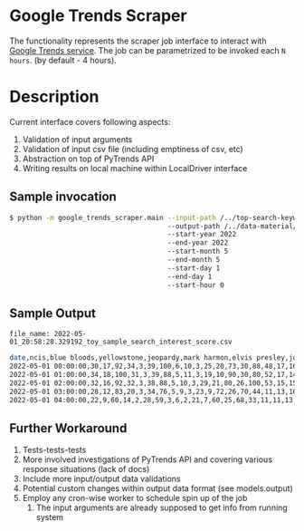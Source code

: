 # Google Trends Scraper
The functionality represents the scraper job interface to interact with [Google Trends service](https://trends.google.com/trends/?geo=HU). 
The job can be parametrized to be invoked each `N hours`. (by default - 4 hours).

# Description
Current interface covers following aspects:
1. Validation of input arguments
2. Validation of input csv file (including emptiness of csv, etc)
3. Abstraction on top of PyTrends API
4. Writing results on local machine within LocalDriver interface  

## Sample invocation
```bash
$ python -m google_trends_scraper.main --input-path /../top-search-keywords.csv 
                                       --output-path /../data-material/output/
                                       --start-year 2022
                                       --end-year 2022
                                       --start-month 5
                                       --end-month 5
                                       --start-day 1
                                       --end-day 1
                                       --start-hour 0  
```

## Sample Output
`file_name: 2022-05-01_20:58:28.329192_toy_sample_search_interest_score.csv`
```bash
date,ncis,blue bloods,yellowstone,jeopardy,mark harmon,elvis presley,john wayne,andy griffith,tom selleck,ncis los angeles,alex trebek,pat sajak,happy days,law & order,wheel fortune,blake shelton,cole hauser,ken jennings,duck dynasty,donnie wahlberg,alaskan bush people,lucille ball,sam elliott,country music,brady bunch,olympics,sadie robertson,law & order svu,little house prairie,ncis new orleans,judy norton,eric christian olsen,gwen stefani,kevin costner,ron howard,american pickers,I love lucy,dolly parton,frank fritz,guest host,michael landon,tim allen,daniela ruah,carrie underwood,henry winkler,man standing,john dutton,beverly hillbillies,priscilla presley,korie robertson,graceland,gilligan island,mariska hargitay,alan jackson,bridget moynahan,rip wheeler,ncis hawai,beth dutton,tim mcgraw,simone biles,vanna white,melissa gilbert,clint eastwood,riley keough,mayim bialik,garth brooks,tokyo olympics,deadliest catch,nick mcglashan,alan alda,emily wickersham,sadie robertson huff,buzzy cohen,ree drummond,kelly clarkson,levar burton,golden girls,reba mcentire,mike wolfe,aaron rodgers,faith hill,george strait,jamie dutton,duck dynasty star,phil robertson,kelly reilly,pioneer woman,desi arnaz,nascar,candace cameron bure,miranda lambert,taylor sheridan,paige spiranac,dukes hazzard,team usa,jenny mccarthy,bloods star,matthew mcconaughey,danny reagan,lucie arnaz
2022-05-01 00:00:00,30,17,92,34,3,39,100,6,10,3,25,20,73,30,88,48,17,16,17,14,1,4,5,41,4,82,1,3,14,7,1,1,29,100,10,4,7,100,0,1,2,5,1,18,4,59,14,75,59,1,52,3,70,92,15,3,0,11,100,21,15,6,100,2,29,100,2,12,0,2,3,1,0,14,66,9,89,59,2,92,14,100,1,0,1,0,2,0,20,1,12,2,3,4,3,31,1,92,1,3
2022-05-01 01:00:00,34,18,100,31,3,39,88,5,11,3,19,10,90,30,80,52,17,14,17,15,1,5,7,40,4,89,3,2,15,9,1,1,28,99,12,4,8,62,0,1,3,7,1,19,6,73,19,97,49,0,50,4,73,100,15,2,1,15,96,17,8,6,90,3,31,94,2,10,0,2,3,0,0,11,65,14,97,57,3,100,16,86,1,0,2,0,2,0,16,1,12,3,3,5,4,26,1,100,1,3
2022-05-01 02:00:00,32,16,92,32,3,38,88,5,10,3,29,21,80,26,100,53,15,15,16,15,1,4,6,36,4,89,3,2,15,9,1,1,28,96,12,3,8,61,0,2,2,5,0,19,5,74,16,90,58,0,47,3,55,90,16,3,0,13,98,22,16,5,84,4,38,94,3,10,0,3,1,0,0,12,69,14,95,55,2,96,14,62,1,0,2,0,1,0,13,1,12,3,3,4,3,32,0,98,1,2
2022-05-01 03:00:00,28,12,83,20,3,34,76,5,9,3,23,9,72,26,70,44,11,13,16,13,0,4,5,31,3,100,2,2,12,5,1,0,26,80,13,2,7,50,0,3,2,5,1,17,5,75,17,83,54,2,46,2,51,78,15,2,0,10,85,15,7,4,84,3,22,89,4,9,0,2,2,0,0,6,60,9,87,53,1,85,13,55,2,0,1,0,1,0,11,1,9,2,3,4,3,26,1,96,0,4
2022-05-01 04:00:00,22,9,60,14,2,28,59,3,6,2,21,7,60,25,68,33,11,11,13,10,1,3,4,23,3,92,2,2,10,5,0,1,22,67,10,2,7,40,0,2,2,4,0,16,3,82,12,45,49,0,34,1,52,63,11,2,0,10,69,15,6,4,55,4,13,87,4,8,0,2,3,0,0,6,61,8,98,37,2,65,14,43,1,0,1,0,1,0,9,0,7,2,2,3,3,24,0,75,1,2
```


## Further Workaround
1. Tests-tests-tests
2. More involved investigations of PyTrends API and covering various response situations (lack of docs)
3. Include more input/output data validations 
4. Potential custom changes within output data format (see models.output)
5. Employ any cron-wise worker to schedule spin up of the job
   1. The input arguments are already supposed to get info from running system 